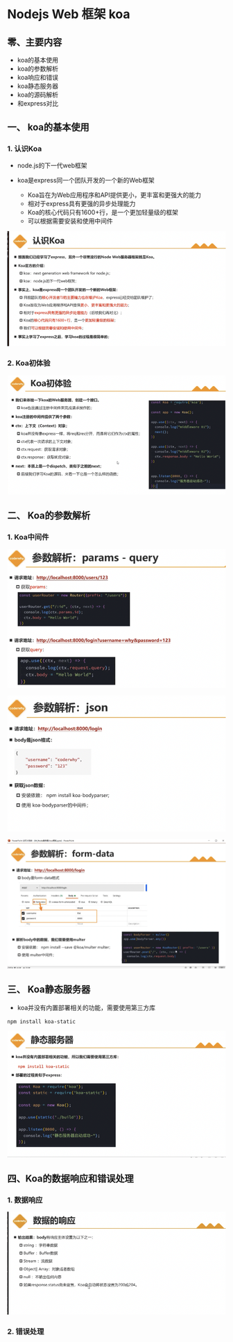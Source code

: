 # Nodejs Web 框架 koa

## 零、主要内容

- koa的基本使用
- koa的参数解析
- koa响应和错误
- koa静态服务器
- koa的源码解析
- 和express对比

## 一、 koa的基本使用

### 1. 认识Koa

- node.js的下一代web框架

- koa是express同一个团队开发的一个新的Web框架
  - Koa旨在为Web应用程序和API提供更小，更丰富和更强大的能力
  - 相对于express具有更强的异步处理能力
  - Koa的核心代码只有1600+行，是一个更加轻量级的框架
  - 可以根据需要安装和使用中间件

![Alt text](image-47.png)

### 2. Koa初体验

![Alt text](image-48.png)

## 二、 Koa的参数解析

### 1. Koa中间件

![Alt text](image-49.png)

![Alt text](image-50.png)

![Alt text](image-51.png)

## 三、 Koa静态服务器

- koa并没有内置部署相关的功能，需要使用第三方库

```shell
npm install koa-static
```

![Alt text](image-52.png)

## 四、Koa的数据响应和错误处理

### 1. 数据响应

![Alt text](image-53.png)

### 2. 错误处理
